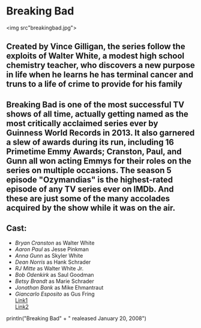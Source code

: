 # **Breaking Bad**

<img src"breakingbad.jpg">

## Created by Vince Gilligan, the series follow the exploits of Walter White, a modest high school chemistry teacher, who discovers a new purpose in life when he learns he has terminal cancer and truns to a life of crime to provide for his family

## Breaking Bad is one of the most successful TV shows of all time, actually getting named as the most critically acclaimed series ever by Guinness World Records in 2013. It also garnered a slew of awards during its run, including 16 Primetime Emmy Awards; Cranston, Paul, and Gunn all won acting Emmys for their roles on the series on multiple occasions. The season 5 episode "Ozymandias" is the highest-rated episode of any TV series ever on IMDb. And these are just some of the many accolades acquired by the show while it was on the air.

## **Cast:**

- _Bryan Cranston_ as Walter White
- _Aaron Paul_ as Jesse Pinkman
- _Anna Gunn_ as Skyler White
- _Dean Norris_ as Hank Schrader
- _RJ Mitte_ as Walter White Jr.
- _Bob Odenkirk_ as Saul Goodman
- _Betsy Brandt_ as Marie Schrader
- _Jonathan Bank_ as Mike Ehmantraut
- _Giancarlo Esposito_ as Gus Fring<br>
  [Link1](https://www.imdb.com/title/tt0903747/)<br>
  [Link2](https://www.sonypictures.com/tv/breakingbad)

println("Breaking Bad" + " realeased January 20, 2008")
